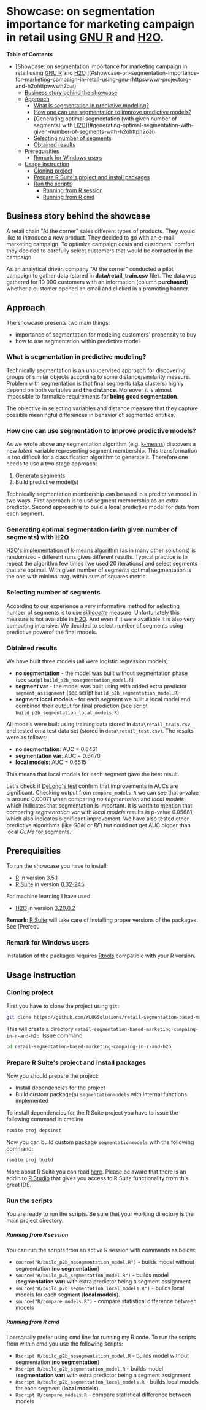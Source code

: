 # Showcase: on segmentation importance for marketing campaign in retail using [GNU R](https://www.r-project.org/) and [H2O](http://www.h2o.ai/).

<!-- markdown-toc start - Don't edit this section. Run M-x markdown-toc-refresh-toc -->
**Table of Contents**

- [Showcase: on segmentation importance for marketing campaign in retail using [GNU R](https://www.r-project.org/) and [H2O](http://www.h2o.ai/).](#showcase-on-segmentation-importance-for-marketing-campaign-in-retail-using-gnu-rhttpswwwr-projectorg-and-h2ohttpwwwh2oai)
    - [Business story behind the showcase](#business-story-behind-the-showcase)
    - [Approach](#approach)
        - [What is segmentation in predictive modeling?](#what-is-segmentation-in-predictive-modeling)
        - [How one can use segmentation to improve predictive models?](#how-one-can-use-segmentation-to-improve-predictive-models)
        - [Generating optimal segmentation (with given number of segments) with [H2O](http://h2o.ai)](#generating-optimal-segmentation-with-given-number-of-segments-with-h2ohttph2oai)
        - [Selecting number of segments](#selecting-number-of-segments)
        - [Obtained results](#obtained-results)
    - [Prerequisities](#prerequisities)
        - [Remark for Windows users](#remark-for-windows-users)
    - [Usage instruction](#usage-instruction)
        - [Cloning project](#cloning-project)
        - [Prepare R Suite's project and install packages](#prepare-r-suites-project-and-install-packages)
        - [Run the scripts](#run-the-scripts)
			- [Running from R session](#running-from-r-session)
            - [Running from R cmd](#running-from-r-cmd)

<!-- markdown-toc end -->


## Business story behind the showcase

A retail chain "At the corner" sales different types of products. They would like to introduce a new product. They decided to go with an e-mail marketing campaign. To optimize campaign costs and customers' comfort they decided to carefully select customers that would be contacted in the campaign.

As an analytical driven company "At the corner" conducted a pilot campaign to gather data (stored in **data/retail_train.csv** file). The data was gathered for 10 000 customers with an information (column **purchased**) whether a customer opened an email and clicked in a promoting banner.

## Approach
The showcase presents two main things:

* importance of segmentation for modeling customers' propensity to buy
* how to use segmentation within predictive model

### What is segmentation in predictive modeling?

Technically segmentation is an unsupervised approach for discovering groups of similar objects according to some distance/similarity
measure. Problem with segmentation is that final segments (aka clusters) highly depend on both variables and **the distance**. Moreover it is almost impossible to formalize requirements for **being good segmentation**. 

The objective in selecting variables and distance measure that they capture possible meaningful differences in behavior of segmented entities.

### How one can use segmentation to improve predictive models?

As we wrote above any segmentation algorithm (e.g. [k-means](https://en.wikipedia.org/wiki/K-means_clustering)) discovers a new *latent* variable representing segment membership. This transformation is too difficult for a classification algorithm to generate it. Therefore one needs to use a two stage approach:

1. Generate segments
2. Build predictive model(s)

Technically segmentation membership can be used in a predictive model in two ways. First approach is to use segment membership as an extra predictor. Second approach is to build a local predictive model for data from each segment.

### Generating optimal segmentation (with given number of segments) with [H2O](http://h2o.ai)

[H2O's implementation of k-means algorithm](https://github.com/h2oai/h2o-3/blob/master/h2o-docs/src/product/tutorials/kmeans/kmeans.md) (as in many other solutions) is randomized - different runs gives different results. Typical practice is to repeat the algorithm few times (we used 20 iterations) and select
segments that are optimal. With given number of segments optimal segmentation is the one with minimal avg. within sum of squares metric.

### Selecting number of segments

According to our experience a very informative method for selecting number of segments is to use [*silhouette*](https://en.wikipedia.org/wiki/Silhouette_(clustering)) measure. Unfortunately this measure is not available in [H2O](http://h2o.ai). And even if it were available it is also very computing intensive. We decided to 
select number of segments using predictive powerof the final models.

### Obtained results

We have built three models (all were logistic regression models):

* **no segmentation** - the model was built without segmentation phase (see script `build_p2b_nosegmentation_model.R`)
* **segment var** - the model was built using with added extra predictor `segment_assignment` (see script `build_p2b_segmentation_model.R`)
* **segment local models** - for each segment we built a local model and combined their output for final prediction (see script `build_p2b_segmentation_local_models.R`)

All models were built using training data stored in `data\retail_train.csv` and tested on a test data set (stored in `data\retail_test.csv`). The results were as follows:

* **no segmentation**: AUC = 0.6461
* **segmentation var**: AUC = 0.6470
* **local models**: AUC = 0.6515

This means that local models for each segment gave the best result. 

Let's check if [DeLong's test](https://www.jstor.org/stable/2531595) confirm that improvements in AUCs are significant. Checking output from `compare_models.R` we can see that p-value is around 0.00071 when comparing *no segmentation* and *local models* which indicates that segmentation is important. It is worth to mention that comparing *segmentation var* with *local models* results in p-value 0.05681, which also indicates significant  improvement. We have also tested other predictive algorithms (like *GBM* or *RF*) but could not get AUC bigger than local *GLMs* for segments.


## Prerequisities

To run the showcase you have to install:

* [R](https://www.r-project.org/) in version 3.5.1
* [R Suite](https://github.com/WLOGSolutions/RSuite/blob/master/docs/basic_workflow.md) in version [0.32-245](http://rsuite.io/RSuite_Download.php)

For machine learning I have used:

* [H2O](https://www.h2o.ai/) in version [3.20.0.2](http://h2o-release.s3.amazonaws.com/h2o/rel-wright/6/index.html)

**Remark**: [R Suite](http://rsuite.io) will take care of installing proper versions of the packages. See [Prerequ

### Remark for Windows users

Instalation of the packages requires [Rtools](https://cran.r-project.org/bin/windows/Rtools/) compatible with your R version.

## Usage instruction

### Cloning project

First you have to clone the project using `git`:
``` bash
git clone https://github.com/WLOGSolutions/retail-segmentation-based-marketing-campaing-in-r-and-h2o
```

This will create a directory `retail-segmentation-based-marketing-campaing-in-r-and-h2o`. Issue command

``` bash
cd retail-segmentation-based-marketing-campaing-in-r-and-h2o
```

### Prepare R Suite's project and install packages

Now you should prepare the project:

* Install dependencies for the project
* Build custom package(s) `segmentationmodels` with internal functions implemented

To install dependencies for the R Suite project you have to issue the following command in cmdline

```bash
rsuite proj depsinst
```

Now you can build custom package `segmentationmodels` with the following command:

```bash
rsuite proj build
```

More about R Suite you can read [here](http://rsuite.io/RSuite_Tutorial.php). Please be aware that there is an addin to [R Studio](https://rstudio.com) that gives you access to R Suite functionality from this great IDE.

### Run the scripts

You are ready to run the scripts. Be sure that your working directory is the main project directory.

##### Running from R session

You can run the scripts from an active R session with commands as below: 

* `source("R/build_p2b_nosegmentation_model.R")` - builds model without segmentation (**no segmentation**)
* `source("R/build_p2b_segmentation_model.R")` - builds model (**segmentation var**) with extra predictor being a segment assignment
* `source("R/build_p2b_segmentation_local_models.R")` - builds local models for each segment (**local models**).
* `source("R/compare_models.R")` - compare statistical difference between  models

##### Running from R cmd

I personally prefer using cmd line for running my R code. To run the scripts from within cmd you use the following scripts:

* `Rscript R/build_p2b_nosegmentation_model.R` - builds model without segmentation (**no segmentation**)
* `Rscript R/build_p2b_segmentation_model.R` - builds model (**segmentation var**) with extra predictor being a segment assignment
* `Rscript R/build_p2b_segmentation_local_models.R` - builds local models for each segment (**local models**).
* `Rscript R/compare_models.R` - compare statistical difference between  models
